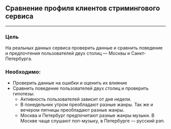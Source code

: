 ﻿## Сравнение профиля клиентов стримингового сервиса

---
### Цель
На реальных данных сервиса проверить данные и сравнить поведение и предпочтения пользователей двух столиц — Москвы и Санкт-Петербурга.

### Необходимо:

- Проверить данные на ошибки и оценить их влияние
- Сравнить поведение пользователей двух столиц и проверить гипотезы:
    - Активность пользователей зависит от дня недели.
    - В понедельник утром преобладают разные жанры. Так же и вечером пятницы преобладают разные жанры.
    - Москва и Петербург предпочитают разные жанры музыки. В Москве чаще слушают поп-музыку, в Петербурге — русский рэп.
